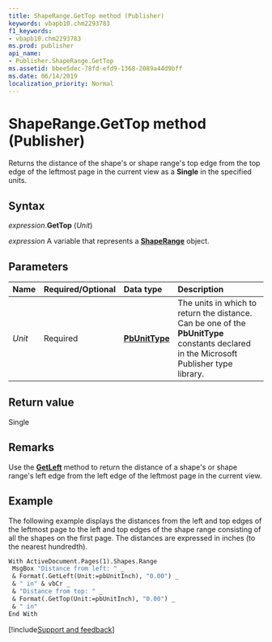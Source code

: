 ```yaml
---
title: ShapeRange.GetTop method (Publisher)
keywords: vbapb10.chm2293783
f1_keywords:
- vbapb10.chm2293783
ms.prod: publisher
api_name:
- Publisher.ShapeRange.GetTop
ms.assetid: bbee5dec-78fd-efd9-1368-2089a44d9bff
ms.date: 06/14/2019
localization_priority: Normal
---
```



# ShapeRange.GetTop method (Publisher)

Returns the distance of the shape's or shape range's top edge from the top edge of the leftmost page in the current view as a **Single** in the specified units.


## Syntax

_expression_.**GetTop** (_Unit_)

_expression_ A variable that represents a **[ShapeRange](Publisher.ShapeRange.md)** object.


## Parameters

|Name|Required/Optional|Data type|Description|
|:-----|:-----|:-----|:-----|
|_Unit_|Required| **[PbUnitType](Publisher.PbUnitType.md)**|The units in which to return the distance. Can be one of the **PbUnitType** constants declared in the Microsoft Publisher type library.|

## Return value

Single


## Remarks

Use the **[GetLeft](Publisher.ShapeRange.GetLeft.md)** method to return the distance of a shape's or shape range's left edge from the left edge of the leftmost page in the current view.


## Example

The following example displays the distances from the left and top edges of the leftmost page to the left and top edges of the shape range consisting of all the shapes on the first page. The distances are expressed in inches (to the nearest hundredth).

```vb
With ActiveDocument.Pages(1).Shapes.Range 
 MsgBox "Distance from left: " _ 
 & Format(.GetLeft(Unit:=pbUnitInch), "0.00") _ 
 & " in" & vbCr _ 
 & "Distance from top: " _ 
 & Format(.GetTop(Unit:=pbUnitInch), "0.00") _ 
 & " in" 
End With
```

[!include[Support and feedback](~/includes/feedback-boilerplate.md)]